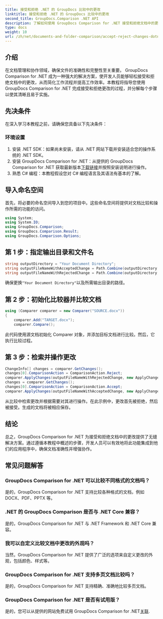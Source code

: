 ```yaml
---
title: 接受和拒绝 .NET 的 GroupDocs 比较中的更改
linktitle: 接受和拒绝 .NET 的 GroupDocs 比较中的更改
second_title: GroupDocs.Comparison .NET API
description: 了解如何使用 GroupDocs Comparison for .NET 接受和拒绝文档中的更改。轻松简化您的文档工作流程。
type: docs
weight: 10
url: /zh/net/documents-and-folder-comparison/accept-reject-changes-dotnet/
---
```

## 介绍
在文档管理和协作领域，确保文件的准确性和完整性至关重要。 GroupDocs Comparison for .NET 成为一种强大的解决方案，使开发人员能够轻松接受和拒绝文档中的更改，从而简化工作流程并提高工作效率。本教程将指导您使用 GroupDocs Comparison for .NET 完成接受和拒绝更改的过程，并分解每个步骤以使其清晰且易于实施。
## 先决条件
在深入学习本教程之前，请确保您具备以下先决条件：
### 环境设置
1. 安装 .NET SDK：如果尚未安装，请从 .NET 网站下载并安装适合您的操作系统的 .NET SDK。
2. 安装 GroupDocs Comparison for .NET：从提供的 GroupDocs Comparison for .NET 获取最新版本[下载链接](https://releases.groupdocs.com/comparison/net/)并按照安装说明进行操作。
3. 熟悉 C# 编程：本教程假设您对 C# 编程语言及其语法有基本的了解。

## 导入命名空间
首先，将必要的命名空间导入到您的项目中。这些命名空间将提供对文档比较和操作所需的功能的访问。

```csharp
using System;
using System.IO;
using GroupDocs.Comparison;
using GroupDocs.Comparison.Result;
using GroupDocs.Comparison.Options;
```
## 第 1 步：指定输出目录和文件名
```csharp
string outputDirectory = "Your Document Directory";
string outputFileNameWithAcceptedChange = Path.Combine(outputDirectory, "RESULT_WITH_ACCEPTED_CHANGE.docx");
string outputFileNameWithRejectedChange = Path.Combine(outputDirectory, "RESULT_WITH_REJECTED_CHANGE.docx");
```
确保更换`"Your Document Directory"`以及所需输出目录的路径。
## 第 2 步：初始化比较器并比较文档
```csharp
using (Comparer comparer = new Comparer("SOURCE.docx"))
{
    comparer.Add("TARGET.docx");
    comparer.Compare();
```
此代码使用源文档初始化 Comparer 对象，并添加目标文档进行比较。然后，它执行比较过程。
## 第 3 步：检索并操作更改
```csharp
ChangeInfo[] changes = comparer.GetChanges();
changes[0].ComparisonAction = ComparisonAction.Reject;
comparer.ApplyChanges(outputFileNameWithRejectedChange, new ApplyChangeOptions { Changes = changes, SaveOriginalState = true });
changes = comparer.GetChanges();
changes[0].ComparisonAction = ComparisonAction.Accept;
comparer.ApplyChanges(outputFileNameWithAcceptedChange, new ApplyChangeOptions { Changes = changes });
```
从比较中检索更改并根据需要对其进行操作。在此示例中，更改首先被拒绝，然后被接受。生成的文档将被相应保存。

## 结论
总之，GroupDocs Comparison for .NET 为接受和拒绝文档中的更改提供了无缝解决方案。通过遵循本教程中概述的步骤，开发人员可以有效地将此功能集成到他们的应用程序中，确保文档准确性并增强协作。
## 常见问题解答
### GroupDocs Comparison for .NET 可以比较不同格式的文档吗？
是的，GroupDocs Comparison for .NET 支持比较各种格式的文档，例如 DOCX、PDF、PPTX 等。
### .NET 的 GroupDocs Comparison 是否与 .NET Core 兼容？
是的，GroupDocs Comparison for .NET 与 .NET Framework 和 .NET Core 兼容。
### 我可以自定义比较文档中更改的外观吗？
当然，GroupDocs Comparison for .NET 提供了广泛的选项来自定义更改的外观，包括颜色、样式等。
### GroupDocs Comparison for .NET 支持多页文档比较吗？
是的，GroupDocs Comparison for .NET 支持精确、准确地比较多页文档。
### GroupDocs Comparison for .NET 是否有试用版？
是的，您可以从提供的网站免费试用 GroupDocs Comparison for .NET[关联](https://releases.groupdocs.com/).